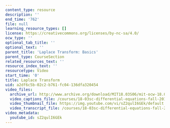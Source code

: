 ```yaml
---
content_type: resource
description: ''
end_time: '762'
file: null
learning_resource_types: []
license: https://creativecommons.org/licenses/by-nc-sa/4.0/
ocw_type: ''
optional_tab_title: ''
optional_text: ''
parent_title: 'Laplace Transform: Basics'
parent_type: CourseSection
related_resources_text: ''
resource_index_text: ''
resourcetype: Video
start_time: '0'
title: Laplace Transform
uid: a2df6c5b-02c2-b761-fc04-136dfa320454
video_files:
  archive_url: http://www.archive.org/download/MIT18.03S06/mit-ocw-18.03-lec19-31mar2003-220k_512kb.mp4
  video_captions_file: /courses/18-03sc-differential-equations-fall-2011/97e1c86758df52858e9ca3693fe61402_sZ2qulI6GEk.vtt
  video_thumbnail_file: https://img.youtube.com/vi/sZ2qulI6GEk/default.jpg
  video_transcript_file: /courses/18-03sc-differential-equations-fall-2011/52e0c2e7b889e1bee43262bde06b8828_sZ2qulI6GEk.pdf
video_metadata:
  youtube_id: sZ2qulI6GEk
---
```

